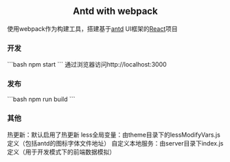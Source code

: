 <h2 align="center">Antd with webpack</h2>

使用webpack作为构建工具，搭建基于[antd](https://github.com/ant-design/ant-design) UI框架的[React](https://github.com/facebook/react)项目

<h3 align="left">开发</h3>
```bash
npm start
```
通过浏览器访问http://localhost:3000

<h3 align="left">发布</h3>
```bash
npm run build
```

<h3 align="left">其他</h3>
热更新：默认启用了热更新
less全局变量：由theme目录下的lessModifyVars.js定义（包括antd的图标字体文件地址）
自定义本地服务：由server目录下index.js定义（用于开发模式下的前端数据模拟）